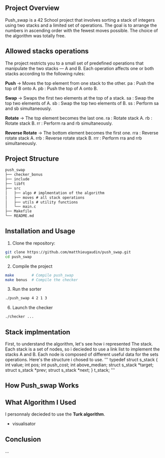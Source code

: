 ## Project Overview

Push_swap is a 42 School project that involves sorting a stack of integers using two stacks and a limited set of operations.
The goal is to arrange the numbers in ascending order with the fewest moves possible. The choice of the algorithm was totally free.

## Allowed stacks operations

The project restricts you to a small set of predefined operations that manipulate the two stacks — A and B.
Each operation affects one or both stacks according to the following rules:

**Push**
→ Moves the top element from one stack to the other.
pa : Push the top of B onto A.
pb : Push the top of A onto B.

**Swap**
→ Swaps the first two elements at the top of a stack.
sa : Swap the top two elements of A.
sb : Swap the top two elements of B.
ss : Perform sa and sb simultaneously.

**Rotate**
→ The top element becomes the last one.
ra : Rotate stack A.
rb : Rotate stack B.
rr : Perform ra and rb simultaneously.

**Reverse Rotate**
→ The bottom element becomes the first one.
rra : Reverse rotate stack A.
rrb : Reverse rotate stack B.
rrr : Perform rra and rrb simultaneously.

## Project Structure

```md
push_swap
├── checker_bonus
├── include
├── libft
├── src
│   ├── algo # implmentation of the algorithm
│   ├── moves # all stack operations
│   ├── utils # utility functions
│   └── main.c
├── Makefile
└── README.md 
```


## Installation and Usage

1. Clone the repository:
```bash
git clone https://github.com/matthieugaudin/push_swap.git
cd push_swap
```

2. Compile the project
```bash
make        # Compile push_swap
make bonus  # Compile the checker
```

3. Run the sorter
```bash
./push_swap 4 2 1 3
```

6. Launch the checker
```bash
./checker ...
```

## Stack implmentation
First, to understand the algorithm, let's see how i represented The stack. Each stack is a set of nodes, so i decieded
to use a link list to implement the stacks A and B. Each node is composed of different useful data for the sets operations.
Here's the structure i chosed to use.
'''
typedef struct s_stack
{
	int					value;
	int					pos;
	int					push_cost;
	int					above_median;
	struct s_stack		*target;
	struct s_stack		*prev;
	struct s_stack		*next;
}	t_stack;
'''

## How Push_swap Works


## What Algorithm I Used
I personnaly decieded to use the **Turk algorithm**.


+ visualisator


## Conclusion

...

